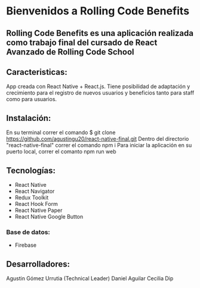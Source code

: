 # Bienvenidos a Rolling Code Benefits

## Rolling Code Benefits es una aplicación realizada como trabajo final del cursado de React Avanzado de Rolling Code School

## Caracteristicas:
App creada con React Native + React.js. Tiene posibilidad de adaptación y crecimiento para el registro de nuevos usuarios y beneficios tanto para staff como para usuarios.

## Instalación:
En su terminal correr el comando $ git clone https://github.com/agustingu20/react-native-final.git
Dentro del directorio "react-native-final" correr el comando npm i 
Para iniciar la aplicación en su puerto local, correr el comanto npm run web

## Tecnologías:
- React Native
- React Navigator
- Redux Toolkit
- React Hook Form
- React Native Paper
- React Native Google Button
### Base de datos:
- Firebase

## Desarrolladores:
Agustin Gómez Urrutia (Technical Leader)
Daniel Aguilar
Cecilia Dip
